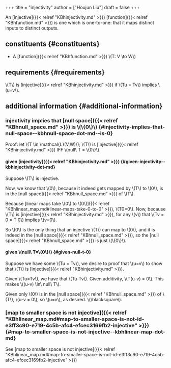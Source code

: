 +++
title = "injectivity"
author = ["Houjun Liu"]
draft = false
+++

An [injective]({{< relref "KBhinjectivity.md" >}}) [function]({{< relref "KBhfunction.md" >}}) is one which is one-to-one: that it maps distinct inputs to distinct outputs.


## constituents {#constituents}

-   A [function]({{< relref "KBhfunction.md" >}}) \\(T: V \to W\\)


## requirements {#requirements}

\\(T\\) is [injective]({{< relref "KBhinjectivity.md" >}}) if \\(Tu = Tv\\) implies \\(u=v\\).


## additional information {#additional-information}


### injectivity implies that [null space]({{< relref "KBhnull_space.md" >}}) is \\(\\{0\\}\\) {#injectivity-implies-that-null-space--kbhnull-space-dot-md--is-0}

Proof: let \\(T \in \mathcal{L}(V,W)\\); \\(T\\) is [injective]({{< relref "KBhinjectivity.md" >}}) IFF \\(null\ T = \\{0\\}\\).


#### given [injectivity]({{< relref "KBhinjectivity.md" >}}) {#given-injectivity--kbhinjectivity-dot-md}

Suppose \\(T\\) is injective.

Now, we know that \\(0\\), because it indeed gets mapped by \\(T\\) to \\(0\\), is in the [null space]({{< relref "KBhnull_space.md" >}}) of \\(T\\).

Because [linear maps take \\(0\\) to \\(0\\)]({{< relref "KBhlinear_map.md#linear-maps-take-0-to-0" >}}), \\(T0=0\\). Now, because \\(T\\) is [injective]({{< relref "KBhinjectivity.md" >}}), for any \\(v\\) that \\(Tv = 0 = T 0\\) implies \\(v=0\\).

So \\(0\\) is the only thing that an injective \\(T\\) can map to \\(0\\), and it is indeed in the [null space]({{< relref "KBhnull_space.md" >}}), so the [null space]({{< relref "KBhnull_space.md" >}}) is just \\(\\{0\\}\\).


#### given \\(null\ T=\\{0\\}\\) {#given-null-t-0}

Suppose we have some \\(Tu = Tv\\), we desire to proof that \\(u=v\\) to show that \\(T\\) is [injective]({{< relref "KBhinjectivity.md" >}}).

Given \\(Tu=Tv\\), we have that \\(Tu-Tv\\). Given additivity, \\(T(u-v) = 0\\). This makes \\((u-v) \in\ null\ T\\).

Given only \\(0\\) is in the [null space]({{< relref "KBhnull_space.md" >}}) of \\(T\\), \\(u-v = 0\\), so \\(u=v\\), as desired. \\(\blacksquare\\).


### [map to smaller space is not injective]({{< relref "KBhlinear_map.md#map-to-smaller-space-is-not-id-e3ff3c90-e719-4c5b-afc4-efcec3169fb2-injective" >}}) {#map-to-smaller-space-is-not-injective--kbhlinear-map-dot-md}

See [map to smaller space is not injective]({{< relref "KBhlinear_map.md#map-to-smaller-space-is-not-id-e3ff3c90-e719-4c5b-afc4-efcec3169fb2-injective" >}})